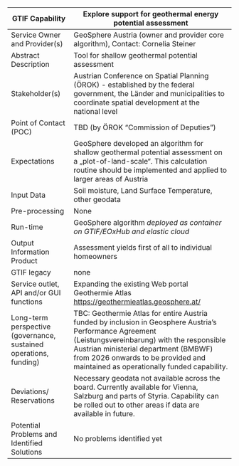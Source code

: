 ﻿|GTIF Capability|**Explore support for geothermal energy potential assessment**|
| - | - |
|Service Owner and Provider(s)|GeoSphere Austria (owner and provider core algorithm), Contact: Cornelia Steiner|
|Abstract Description|Tool for shallow geothermal potential assessment|
|Stakeholder(s)|Austrian Conference on Spatial Planning (ÖROK) - established by the federal government, the Länder and municipalities to coordinate spatial development at the national level|
|Point of Contact (POC)|TBD (by ÖROK “Commission of Deputies”)|
|Expectations|GeoSphere developed an algorithm for shallow geothermal potential assessment on a „plot-of-land-scale“. This calculation routine should be implemented and applied to larger areas of Austria|
|Input Data|Soil moisture, Land Surface Temperature, other geodata|
|Pre-processing|None|
|Run-time|GeoSphere algorithm *deployed as container on GTIF/EOxHub and elastic cloud*|
|Output Information Product|Assessment yields first of all to individual homeowners|
|GTIF legacy|none|
|Service outlet, API and/or GUI functions|Expanding the existing Web portal Geothermie Atlas https://geothermieatlas.geosphere.at/|
|Long-term perspective (governance, sustained operations, funding)|TBC: Geothermie Atlas for entire Austria funded by inclusion in Geosphere Austria’s Performance Agreement (Leistungsvereinbarung) with the responsible Austrian ministerial department (BMBWF) from 2026 onwards to be provided and maintained as operationally funded capability.|
|Deviations/ Reservations|Necessary geodata not available across the board. Currently available for Vienna, Salzburg and parts of Styria. Capability can be rolled out to other areas if data are available in future.|
|Potential Problems and Identified Solutions|No problems identified yet|


